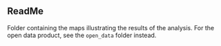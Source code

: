 ## ReadMe

Folder containing the maps illustrating the results of the analysis. For the open data product, see the `open_data` folder instead.
